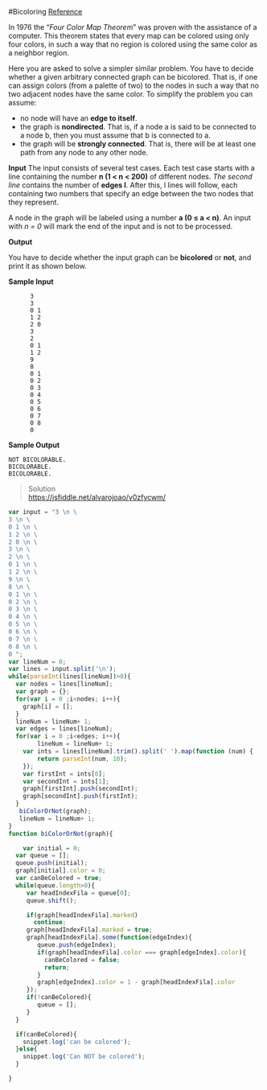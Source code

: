#Bicoloring [Reference](https://uva.onlinejudge.org/index.php?option=onlinejudge&Itemid=99999999&page=show_problem&category=&problem=945&mosmsg=Submission+received+with+ID+9182647)

In 1976 the “*Four Color Map Theorem*” was proven with the assistance of a computer. This theorem states that every map can be colored using only four colors, in such a way that no region is colored using the same color as a neighbor region.

Here you are asked to solve a simpler similar problem. You have to decide whether a given arbitrary connected graph can be bicolored. That is, if one can assign colors (from a palette of two) to the nodes in such a way that no two adjacent nodes have the same color. To simplify the problem you can assume:

 - no node will have an **edge to itself**.
 - the graph is **nondirected**. That is, if a node a is said to be connected to a node b, then you must assume that b is connected to a.
 - the graph will be **strongly connected**. That is, there will be at least one path from any node to any other node.

**Input**
The input consists of several test cases. Each test case starts with a line containing the number **n (1 < n < 200)** of different nodes. 
*The second line* contains the number of **edges l**. After this, l lines will follow, each containing two numbers that specify an edge between the two nodes that they represent.

A node in the graph will be labeled using a number  **a (0 ≤ a < n)**.
An input with *n = 0* will mark the end of the input and is not to be processed.

**Output**

You have to decide whether the input graph can be **bicolored** or **not**, and print it as shown below.

**Sample Input**

```    
      3
      3
      0 1
      1 2
      2 0
      3
      2
      0 1
      1 2
      9
      8
      0 1
      0 2
      0 3
      0 4
      0 5
      0 6
      0 7
      0 8
      0
```
**Sample Output**

```
NOT BICOLORABLE.
BICOLORABLE.
BICOLORABLE.
```
> Solution  
> https://jsfiddle.net/alvarojoao/v0zfycwm/

```javascript
var input = "3 \n \
3 \n \
0 1 \n \
1 2 \n \
2 0 \n \
3 \n \
2 \n \
0 1 \n \
1 2 \n \
9 \n \
8 \n \
0 1 \n \
0 2 \n \
0 3 \n \
0 4 \n \
0 5 \n \
0 6 \n \
0 7 \n \
0 8 \n \
0 ";
var lineNum = 0;
var lines = input.split('\n');
while(parseInt(lines[lineNum])>0){
  var nodes = lines[lineNum];
  var graph = {};
  for(var i = 0 ;i<nodes; i++){
    graph[i] = [];
  }
  lineNum = lineNum+ 1;
  var edges = lines[lineNum];
  for(var i = 0 ;i<edges; i++){
        lineNum = lineNum+ 1;
    var ints = lines[lineNum].trim().split(' ').map(function (num) {
        return parseInt(num, 10);
    });
    var firstInt = ints[0];
    var secondInt = ints[1];
    graph[firstInt].push(secondInt);
    graph[secondInt].push(firstInt);
  }
   biColorOrNot(graph);
   lineNum = lineNum+ 1;
}
function biColorOrNot(graph){

    var initial = 0;
  var queue = [];
  queue.push(initial);
  graph[initial].color = 0;
  var canBeColored = true;
  while(queue.length>0){
     var headIndexFila = queue[0];
     queue.shift();

     if(graph[headIndexFila].marked) 
       continue;
     graph[headIndexFila].marked = true;
     graph[headIndexFila].some(function(edgeIndex){
        queue.push(edgeIndex);
        if(graph[headIndexFila].color === graph[edgeIndex].color){
          canBeColored = false;
          return;
        }
        graph[edgeIndex].color = 1 - graph[headIndexFila].color
     });
     if(!canBeColored){
        queue = [];
     }
  }

  if(canBeColored){
    snippet.log('can be colored');
  }else{
    snippet.log('Can NOT be colored');
  }

}
```
